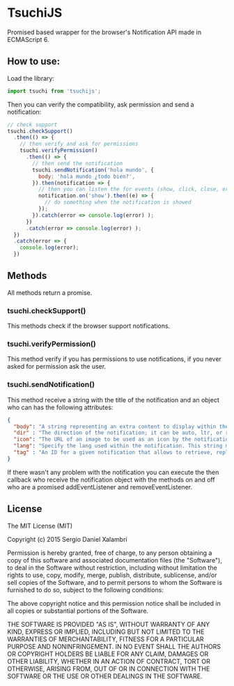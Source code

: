 # TsuchiJS
Promised based wrapper for the browser's Notification API made in ECMAScript 6.

## How to use:
Load the library:

```javascript
import tsuchi from 'tsuchijs';
```

Then you can verify the compatibility, ask permission and send a notification:

```javascript
// check support
tsuchi.checkSupport()
  .then(() => {
    // then verify and ask for permissions
    tsuchi.verifyPermission()
      .then(() => {
        // then send the notification
        tsuchi.sendNotification('hola mundo', {
          body: 'hola mundo ¿todo bien?',
        }).then(notification => {
          // then you can listen the for events (show, click, close, error) of the notifications
          notification.on('show').then((e) => {
            // do something when the notification is showed
          });
        }).catch(error => console.log(error) );
      })
      .catch(error => console.log(error) );
  })
  .catch(error => {
    console.log(error);
  })
```

## Methods
All methods return a promise.

### tsuchi.checkSupport()
This methods check if the browser support notifications.

### tsuchi.verifyPermission()
This method verify if you has permissions to use notifications, if you never asked for permission ask the user.

### tsuchi.sendNotification()
This method receive a string with the title of the notification and an object who can has the following attributes:
```json
{
  "body": "A string representing an extra content to display within the notification",
  "dir" : "The direction of the notification; it can be auto, ltr, or rtl",
  "icon": "The URL of an image to be used as an icon by the notification",
  "lang": "Specify the lang used within the notification. This string must be a valid BCP 47 language tag.",
  "tag" : "An ID for a given notification that allows to retrieve, replace or remove it if necessary"
}
```
If there wasn't any problem with the notification you can execute the then callback who receive the notification object with the methods on and off who are a promised addEventListener and removeEventListener.

## License
The MIT License (MIT)

Copyright (c) 2015 Sergio Daniel Xalambrí

Permission is hereby granted, free of charge, to any person obtaining a copy of this software and associated documentation files (the "Software"), to deal in the Software without restriction, including without limitation the rights to use, copy, modify, merge, publish, distribute, sublicense, and/or sell copies of the Software, and to permit persons to whom the Software is furnished to do so, subject to the following conditions:

The above copyright notice and this permission notice shall be included in all copies or substantial portions of the Software.

THE SOFTWARE IS PROVIDED "AS IS", WITHOUT WARRANTY OF ANY KIND, EXPRESS OR IMPLIED, INCLUDING BUT NOT LIMITED TO THE WARRANTIES OF MERCHANTABILITY, FITNESS FOR A PARTICULAR PURPOSE AND NONINFRINGEMENT. IN NO EVENT SHALL THE AUTHORS OR COPYRIGHT HOLDERS BE LIABLE FOR ANY CLAIM, DAMAGES OR OTHER LIABILITY, WHETHER IN AN ACTION OF CONTRACT, TORT OR OTHERWISE, ARISING FROM, OUT OF OR IN CONNECTION WITH THE SOFTWARE OR THE USE OR OTHER DEALINGS IN THE SOFTWARE.